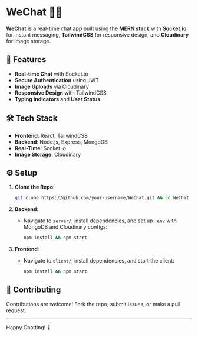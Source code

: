# WeChat 📱💬

**WeChat** is a real-time chat app built using the **MERN stack** with **Socket.io** for instant messaging, **TailwindCSS** for responsive design, and **Cloudinary** for image storage.

## 🚀 Features

- **Real-time Chat** with Socket.io
- **Secure Authentication** using JWT
- **Image Uploads** via Cloudinary
- **Responsive Design** with TailwindCSS
- **Typing Indicators** and **User Status**

## 🛠️ Tech Stack

- **Frontend**: React, TailwindCSS
- **Backend**: Node.js, Express, MongoDB
- **Real-Time**: Socket.io
- **Image Storage**: Cloudinary

## ⚙️ Setup

1. **Clone the Repo**:
   ```bash
   git clone https://github.com/your-username/WeChat.git && cd WeChat
   ```

2. **Backend**:
   - Navigate to `server/`, install dependencies, and set up `.env` with MongoDB and Cloudinary configs:
     ```bash
     npm install && npm start
     ```

3. **Frontend**:
   - Navigate to `client/`, install dependencies, and start the client:
     ```bash
     npm install && npm start
     ```

## 🤝 Contributing

Contributions are welcome! Fork the repo, submit issues, or make a pull request.

---

Happy Chatting! 🎉